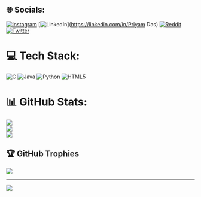 
## 🌐 Socials:
[![Instagram](https://img.shields.io/badge/Instagram-%23E4405F.svg?logo=Instagram&logoColor=white)](https://instagram.com/pr1y4m) [![LinkedIn](https://img.shields.io/badge/LinkedIn-%230077B5.svg?logo=linkedin&logoColor=white)](https://linkedin.com/in/Priyam Das) [![Reddit](https://img.shields.io/badge/Reddit-%23FF4500.svg?logo=Reddit&logoColor=white)](https://reddit.com/user/pr1yam) [![Twitter](https://img.shields.io/badge/Twitter-%231DA1F2.svg?logo=Twitter&logoColor=white)](https://twitter.com/pr1y4m) 

# 💻 Tech Stack:
![C](https://img.shields.io/badge/c-%2300599C.svg?style=for-the-badge&logo=c&logoColor=white) ![Java](https://img.shields.io/badge/java-%23ED8B00.svg?style=for-the-badge&logo=java&logoColor=white) ![Python](https://img.shields.io/badge/python-3670A0?style=for-the-badge&logo=python&logoColor=ffdd54) ![HTML5](https://img.shields.io/badge/html5-%23E34F26.svg?style=for-the-badge&logo=html5&logoColor=white)
# 📊 GitHub Stats:
![](https://github-readme-stats.vercel.app/api?username=pr1yamdas&theme=merko&hide_border=false&include_all_commits=false&count_private=false)<br/>
![](https://github-readme-streak-stats.herokuapp.com/?user=pr1yamdas&theme=merko&hide_border=false)<br/>
![](https://github-readme-stats.vercel.app/api/top-langs/?username=pr1yamdas&theme=merko&hide_border=false&include_all_commits=false&count_private=false&layout=compact)

## 🏆 GitHub Trophies
![](https://github-profile-trophy.vercel.app/?username=pr1yamdas&theme=radical&no-frame=false&no-bg=true&margin-w=4)

---
[![](https://visitcount.itsvg.in/api?id=pr1yamdas&icon=0&color=0)](https://visitcount.itsvg.in)

<!-- Proudly created with GPRM ( https://gprm.itsvg.in ) -->
